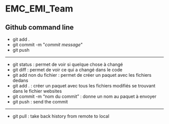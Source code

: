 # EMC_EMI_Team

## Github command line

- git add .
- git commit -m "_commit message_"
- git push

------------------

- git status : permet de voir si quelque chose à changé
- git diff : permet de voir ce qui a changé dans le code
- git add non du fichier : permet de créer un paquet avec les fichiers dedans
- git add . : créer un paquet avec tous les fichiers modifiés se trouvant dans le fichier websites
- git commit -m “nom du commit” : donne un nom au paquet à envoyer
- git push : send the commit

-------------------

- git pull : take back history from remote to local
